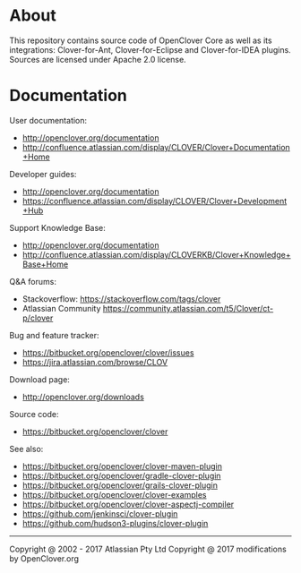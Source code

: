 # About #

This repository contains source code of OpenClover Core as well as its integrations: Clover-for-Ant, Clover-for-Eclipse
and Clover-for-IDEA plugins. Sources are licensed under Apache 2.0 license.

# Documentation #

User documentation:

* http://openclover.org/documentation
* http://confluence.atlassian.com/display/CLOVER/Clover+Documentation+Home

Developer guides:

* http://openclover.org/documentation
* https://confluence.atlassian.com/display/CLOVER/Clover+Development+Hub

Support Knowledge Base:

* http://openclover.org/documentation
* http://confluence.atlassian.com/display/CLOVERKB/Clover+Knowledge+Base+Home

Q&A forums:

* Stackoverflow: https://stackoverflow.com/tags/clover
* Atlassian Community https://community.atlassian.com/t5/Clover/ct-p/clover

Bug and feature tracker:

* https://bitbucket.org/openclover/clover/issues
* https://jira.atlassian.com/browse/CLOV

Download page:

* http://openclover.org/downloads

Source code:

* https://bitbucket.org/openclover/clover

See also:

* https://bitbucket.org/openclover/clover-maven-plugin
* https://bitbucket.org/openclover/gradle-clover-plugin
* https://bitbucket.org/openclover/grails-clover-plugin
* https://bitbucket.org/openclover/clover-examples
* https://bitbucket.org/openclover/clover-aspectj-compiler
* https://github.com/jenkinsci/clover-plugin
* https://github.com/hudson3-plugins/clover-plugin

---

Copyright @ 2002 - 2017 Atlassian Pty Ltd
Copyright @ 2017 modifications by OpenClover.org
